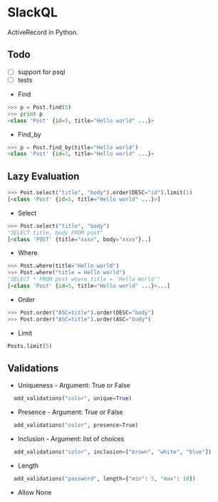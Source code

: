 # SlackQL
ActiveRecord in Python.

## Todo
- [ ] support for psql
- [ ] tests

- Find
```python
>>> p = Post.find(5)
>>> print p
<class 'Post' {id=5, title="Hello world" ...}>
```

- Find_by
```python
>>> p = Post.find_by(title="Hello world")
<class 'Post' {id=3, title="Hello world" ...}>
```

## Lazy Evaluation
```python
>>> Post.select("title", "body").order(DESC="id").limit(1)
[<class 'Post' {id=5, title="Hello world" ...}>]
```

- Select
```python
>>> Post.select("title", "body")
"SELECT title, body FROM post"
[<class 'POST' {title="xxxx", body="xxxx"}..]
```

- Where 
```python
>>> Post.where(title="Hello world") 
>>> Post.where("title = Hello world")
"SELECT * FROM post where title = 'Hello World'"
[<class 'Post' {id=5, title="Hello world" ...}>...]
```

- Order
```python
>>> Post.order("ASC=title").order(DESC="body") 
>>> Post.order("ASC=title").order(ASC="body")
```
- Limit
```python
Posts.limit(5)
```


## Validations
- Uniqueness - Argument: True or False
```python
  add_validations("color", unique=True)
```

- Presence - Argument: True or False
```python
  add_validations("color", presence=True)
```

- Inclusion - Argument: list of choices
```python
  add_validations("color", inclusion=["brown", "white", "blue"])
```

- Length
```python
  add_validations("password", length={"min": 5, "max": 10})
```

- Allow None
